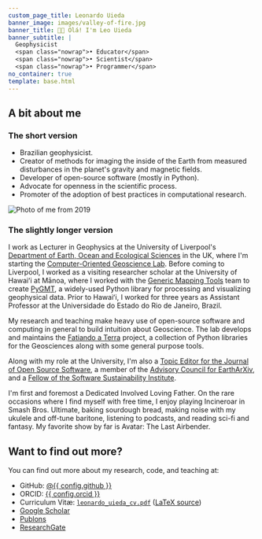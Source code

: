 ```yaml
---
custom_page_title: Leonardo Uieda
banner_image: images/valley-of-fire.jpg
banner_title: 👋🏽 Olá! I'm Leo Uieda
banner_subtitle: |
  Geophysicist
  <span class="nowrap">• Educator</span>
  <span class="nowrap">• Scientist</span>
  <span class="nowrap">• Programmer</span>
no_container: true
template: base.html
---
```


<div class="container-fluid">
<section class="container page-section narrow-page">

<h2 class="display-6 mb-5 text-center">A bit about me</h2>

<div class="row align-items-center gy-3 mb-4">
<div class="col-md-8">

### The short version

* Brazilian geophysicist.
* Creator of methods for imaging the inside of the Earth from measured
  disturbances in the planet's gravity and magnetic fields.
* Developer of open-source software (mostly in Python).
* Advocate for openness in the scientific process.
* Promoter of the adoption of best practices in computational research.

</div>
<div class="col-md-4">

<img src="https://github.com/leouieda.png" alt="Photo of me from 2019" class="headshot mb-4">

</div>
</div>

### The slightly longer version

I work as Lecturer in Geophysics at the University of Liverpool's
[Department of Earth, Ocean and Ecological Sciences][deoes] in the UK,
where I'm starting the [Computer-Oriented Geoscience Lab][compeolab].
Before coming to Liverpool, I worked as a visiting researcher scholar at the
University of Hawaiʻi at Mānoa, where I worked with the
[Generic Mapping Tools][gmt] team to create [PyGMT][pygmt], a widely-used
Python library for processing and visualizing geophysical data.
Prior to Hawaiʻi, I worked for three years as Assistant Professor at the
Universidade do Estado do Rio de Janeiro, Brazil.

My research and teaching make heavy use of open-source software and computing
in general to build intuition about Geoscience.
The lab develops and maintains the [Fatiando a Terra][fatiando] project, a
collection of Python libraries for the Geosciences along with some general
purpose tools.

Along with my role at the University, I'm also a
[Topic Editor for the Journal of Open Source Software](https://joss.theoj.org/),
a member of the [Advisory Council for EarthArXiv](https://eartharxiv.org/),
and a [Fellow of the Software Sustainability Institute][ssi-fellowship].

I'm first and foremost a Dedicated Involved Loving Father.
On the rare occasions where I find myself with free time, I enjoy
playing Incineroar in Smash Bros. Ultimate,
baking sourdough bread,
making noise with my ukulele and off-tune baritone,
listening to podcasts,
and reading sci-fi and fantasy.
My favorite show by far is Avatar: The Last Airbender.

</div>
</div>
<div class="container-fluid" style="background-color: var(--bs-gray-200);">
<div class="container page-section narrow-page">

<h2 class="display-6 mb-5 text-center">Want to find out more?</h2>

You can find out more about my research, code, and teaching at:

<ul class="fa-ul">
<li><i class="fa-li fab fa-github" aria-hidden="true"></i>
GitHub:
<a href="https://github.com/{{ config.github }}">@{{ config.github }}</a>
</li>
<li><i class="fa-li ai ai-orcid" aria-hidden="true"></i>
ORCID:
<a href="http://orcid.org/{{ config.orcid }}">{{ config.orcid }}</a>
</li>
<li><i class="fa-li ai ai-cv" aria-hidden="true"></i>
Curriculum Vitæ:
<a href="https://www.leouieda.com/cv/leonardo_uieda_cv.pdf" target="_blank" type="application/pdf" rel="external noopener noreferrer"><code>leonardo_uieda_cv.pdf</code></a>
(<a href="https://github.com/leouieda/cv">LaTeX source</a>)
</li>
<li><i class="fa-li ai ai-google-scholar" aria-hidden="true"></i>
<a href="http://scholar.google.com/citations?user=qfmPrUEAAAAJ">Google Scholar</a>
</li>
<li><i class="fa-li ai ai-publons" aria-hidden="true"></i>
<a href="https://publons.com/a/1328468/">Publons</a>
</li>
<li><i class="fa-li ai ai-researchgate" aria-hidden="true"></i>
<a href="{{ config.researchgate }}">ResearchGate</a>
</li>
</ul>


</div>
</div>

[deoes]: https://www.liverpool.ac.uk/earth-ocean-and-ecological-sciences/
[compeolab]: https://www.compgeolab.org
[gmt]: https://www.generic-mapping-tools.org
[pygmt]: https://www.pygmt.org/
[fatiando]: https://www.fatiando.org
[ssi-fellowship]: https://software.ac.uk/about/fellows/leonardo-uieda
[swung]: https://softwareunderground.org/

